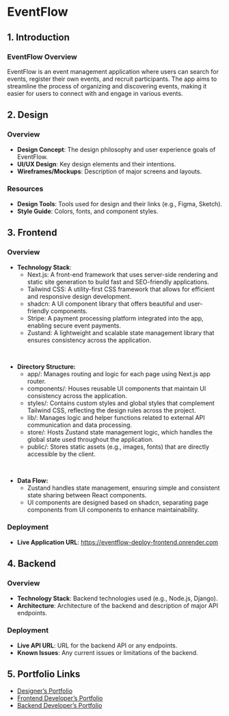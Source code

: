 # EventFlow

## 1. Introduction

### EventFlow Overview

EventFlow is an event management application where users can search for events, register their own events, and recruit participants. The app aims to streamline the process of organizing and discovering events, making it easier for users to connect with and engage in various events.

## 2. Design

### Overview

- **Design Concept**: The design philosophy and user experience goals of EventFlow.
- **UI/UX Design**: Key design elements and their intentions.
- **Wireframes/Mockups**: Description of major screens and layouts.

### Resources

- **Design Tools**: Tools used for design and their links (e.g., Figma, Sketch).
- **Style Guide**: Colors, fonts, and component styles.

## 3. Frontend

### Overview

- **Technology Stack**: 
  - Next.js: A front-end framework that uses server-side rendering and static site generation to build fast and SEO-friendly applications.
  - Tailwind CSS: A utility-first CSS framework that allows for efficient and responsive design development.
  - shadcn: A UI component library that offers beautiful and user-friendly components.
  - Stripe: A payment processing platform integrated into the app, enabling secure event payments.
  - Zustand: A lightweight and scalable state management library that ensures consistency across the application.
<br>

- **Directory Structure:**
  - app/: Manages routing and logic for each page using Next.js app router.
  - components/: Houses reusable UI components that maintain UI consistency across the application.
  - styles/: Contains custom styles and global styles that complement Tailwind CSS, reflecting the design rules across the project.
  - lib/: Manages logic and helper functions related to external API communication and data processing.
  - store/: Hosts Zustand state management logic, which handles the global state used throughout the application.
  - public/: Stores static assets (e.g., images, fonts) that are directly accessible by the client.
<br>

- **Data Flow:**
  - Zustand handles state management, ensuring simple and consistent state sharing between React components.
  - UI components are designed based on shadcn, separating page components from UI components to enhance maintainability.

### Deployment

- **Live Application URL**: https://eventflow-deploy-frontend.onrender.com

## 4. Backend

### Overview

- **Technology Stack**: Backend technologies used (e.g., Node.js, Django).
- **Architecture**: Architecture of the backend and description of major API endpoints.

### Deployment

- **Live API URL**: URL for the backend API or any endpoints.
- **Known Issues**: Any current issues or limitations of the backend.

## 5. Portfolio Links

- [Designer’s Portfolio](https://designer-portfolio.com)
- [Frontend Developer’s Portfolio](https://frontend-developer-portfolio.com)
- [Backend Developer’s Portfolio](https://backend-developer-portfolio.com)
